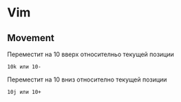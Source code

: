 # Vim
## Movement

Переместит на 10 вверх относителньо текущей позиции
```plaintext
10k или 10-
```
Переместит на 10 вниз относително текущей позиции
```plainext
10j или 10+
```

